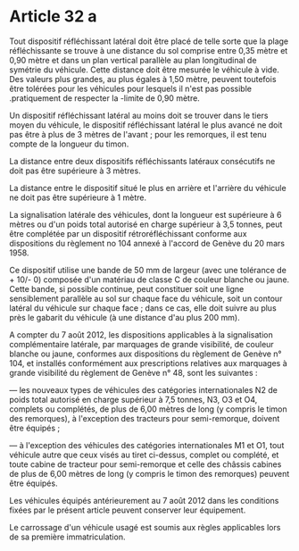 # Article 32 a

Tout dispositif réfléchissant latéral doit être placé de telle sorte que la plage réfléchissante se trouve à une distance du sol comprise entre 0,35 mètre et 0,90 mètre et dans un plan vertical parallèle au plan longitudinal de symétrie du véhicule. Cette distance doit être mesurée le véhicule à vide. Des valeurs plus grandes, au plus égales à 1,50 mètre, peuvent toutefois être tolérées pour les véhicules pour lesquels il n'est pas possible .pratiquement de respecter la -limite de 0,90 mètre.

Un dispositif réfléchissant latéral au moins doit se trouver dans le tiers moyen du véhicule, le dispositif réfléchissant latéral le plus avancé ne doit pas être à plus de 3 mètres de l'avant ; pour les remorques, il est tenu compte de la longueur du timon.

La distance entre deux dispositifs réfléchissants latéraux consé­cutifs ne doit pas être supérieure à 3 mètres.

La distance entre le dispositif situé le plus en arrière et l'arrière du véhicule ne doit pas être supérieure à 1 mètre.

La signalisation latérale des véhicules, dont la longueur est supérieure à 6  mètres ou d'un poids total autorisé en charge supérieur à 3,5 tonnes, peut être  complétée par un dispositif rétroréfléchissant conforme aux dispositions du  règlement no 104 annexé à l'accord de Genève du 20 mars 1958.

Ce dispositif utilise une bande de 50 mm de largeur (avec une  tolérance de + 10/- 0) composée d'un matériau de classe C de couleur blanche ou  jaune. Cette bande, si possible continue, peut constituer soit une ligne  sensiblement parallèle au sol sur chaque face du véhicule, soit un contour  latéral du véhicule sur chaque face ; dans ce cas, elle doit suivre au plus près  le gabarit du véhicule (à une distance d'au plus 200 mm).

A compter du 7 août 2012, les dispositions applicables à la  signalisation complémentaire latérale, par marquages de grande  visibilité, de couleur blanche ou jaune, conformes aux dispositions du  règlement de Genève n° 104, et installés conformément aux prescriptions  relatives aux marquages à grande visibilité du règlement de Genève n°  48, sont les suivantes :

― les nouveaux types de  véhicules des catégories internationales N2 de poids total autorisé en  charge supérieur à 7,5 tonnes, N3, O3 et O4, complets ou complétés, de  plus de 6,00 mètres de long (y compris le timon des remorques), à  l'exception des tracteurs pour semi-remorque, doivent être équipés ;

―  à l'exception des véhicules des catégories internationales M1 et O1,  tout véhicule autre que ceux visés au tiret ci-dessus, complet ou  complété, et toute cabine de tracteur pour semi-remorque et celle des  châssis cabines de plus de 6,00 mètres de long (y compris le timon des  remorques) peuvent être équipés.

Les véhicules  équipés antérieurement au 7 août 2012 dans les conditions fixées par le  présent article peuvent conserver leur équipement.

Le carrossage d'un véhicule usagé est soumis aux règles applicables lors de sa première immatriculation.
